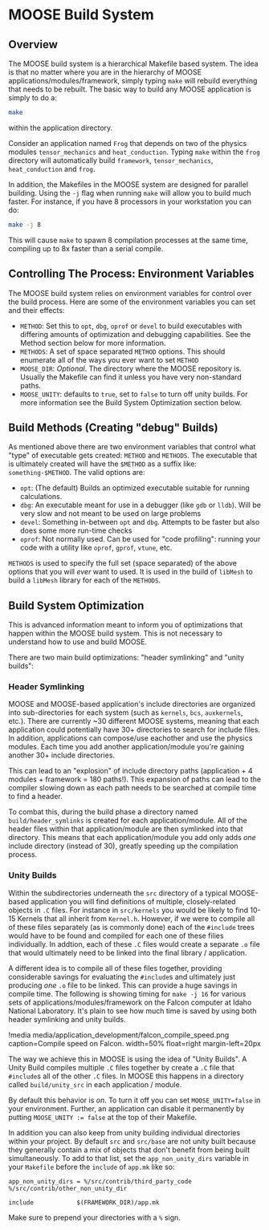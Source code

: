 # MOOSE Build System

## Overview

The MOOSE build system is a hierarchical Makefile based system.  The idea is that no matter where you are in the hierarchy of MOOSE applications/modules/framework, simply typing `make` will rebuild everything that needs to be rebuilt.  The basic way to build any MOOSE application is simply to do a:

```bash
make
```

within the application directory.

Consider an application named `Frog` that depends on two of the physics modules `tensor_mechanics` and `heat_conduction`.  Typing `make` within the `frog` directory will automatically build `framework`, `tensor_mechanics`, `heat_conduction` and `frog`.

In addition, the Makefiles in the MOOSE system are designed for parallel building.  Using the `-j` flag when running `make` will allow you to build much faster.  For instance, if you have 8 processors in your workstation you can do:

```bash
make -j 8
```

This will cause `make` to spawn 8 compilation processes at the same time, compiling up to 8x faster than a serial compile.

## Controlling The Process: Environment Variables

The MOOSE build system relies on environment variables for control over the build process.  Here are some of the environment variables you can set and their effects:

  * `METHOD`: Set this to `opt`, `dbg`, `oprof` or `devel` to build executables with differing amounts of optimization and debugging capabilities.  See the Method section below for more information.
  * `METHODS`: A set of space separated `METHOD` options.  This should enumerate all of the ways you ever want to set `METHOD`
  * `MOOSE_DIR`: _Optional_.  The directory where the MOOSE repository is.  Usually the Makefile can find it unless you have very non-standard paths.
  * `MOOSE_UNITY`: defaults to `true`, set to `false` to turn off unity builds.  For more information see the Build System Optimization section below.

## Build Methods (Creating "debug" Builds)

As mentioned above there are two environment variables that control what "type" of executable gets created: `METHOD` and `METHODS`.  The executable that is ultimately created will have the `$METHOD` as a suffix like: `something-$METHOD`.  The valid options are:

  * `opt`: (The default)  Builds an optimized executable suitable for running calculations.
  * `dbg`: An executable meant for use in a debugger (like `gdb` or `lldb`).  Will be very slow and not meant to be used on large problems
  * `devel`: Something in-between `opt` and `dbg`.  Attempts to be faster but also does some more run-time checks
  * `oprof`: Not normally used.  Can be used for "code profiling": running your code with a utility like `oprof`, `gprof`, `vtune`, etc.

`METHODS` is used to specify the full set (space separated) of the above options that you will _ever_ want to used.  It is used in the build of `libMesh` to build a `libMesh` library for each of the `METHODS`.

## Build System Optimization

This is advanced information meant to inform you of optimizations that happen within the MOOSE build system.  This is not necessary to understand how to use and build MOOSE.

There are two main build optimizations: "header symlinking" and "unity builds":

### Header Symlinking

MOOSE and MOOSE-based application's include directories are organized into sub-directories for each system (such as `kernels`, `bcs`, `auxkernels`, etc.).  There are currently ~30 different MOOSE systems, meaning that each application could potentially have 30+ directories to search for include files.  In addition, applications can compose/use eachother and use the physics modules.  Each time you add another application/module you're gaining another 30+ include directories.

This can lead to an "explosion" of include directory paths (application + 4 modules + framework = 180 paths!).  This expansion of paths can lead to the compiler slowing down as each path needs to be searched at compile time to find a header.

To combat this, during the build phase a directory named `build/header_symlinks` is created for each application/module.  All of the header files within that application/module are then symlinked into that directory.  This means that each application/module you add only adds _one_ include directory (instead of 30), greatly speeding up the compilation process.

### Unity Builds

Within the subdirectories underneath the `src` directory of a typical MOOSE-based application you will find definitions of multiple, closely-related objects in `.C` files.  For instance in `src/kernels` you would be likely to find 10-15 Kernels that all inherit from `Kernel.h`.  However, if we were to compile all of these files separately (as is commonly done) each of the `#include` trees would have to be found and compiled for each one of these filies individually.  In addtion, each of these `.C` files would create a separate `.o` file that would ultimately need to be linked into the final library / application.

A different idea is to compile all of these files together, providing considerable savings for evaluating the `#include`s and ultimately just producing _one_ `.o` file to be linked.  This can provide a huge savings in compile time.  The following is showing timing for `make -j 16` for various sets of applications/modules/framework on the Falcon computer at Idaho National Laboratory.  It's plain to see how much time is saved by using both header symlinking and unity builds.

!media media/application_development/falcon_compile_speed.png caption=Compile speed on Falcon. width=50% float=right margin-left=20px

The way we achieve this in MOOSE is using the idea of "Unity Builds".  A Unity Build compiles multiple `.C` files together by create a `.C` file that `#include`s all of the other `.C` files.  In MOOSE this happens in a directory called `build/unity_src` in each application / module.

By default this behavior is _on_.  To turn it off you can set `MOOSE_UNITY=false` in your environment.  Further, an application can disable it permanently by putting `MOOSE_UNITY := false` at the top of their Makefile.

In addition you can also keep from unity building individual directories within your project.  By default `src` and `src/base` are not unity built because they generally contain a mix of objects that don't benefit from being built simultaneously.  To add to that list, set the `app_non_unity_dirs` variable in your `Makefile` before the `include` of `app.mk` like so:

```
app_non_unity_dirs = %/src/contrib/third_party_code %/src/contrib/other_non_unity_dir

include            $(FRAMEWORK_DIR)/app.mk
```

Make sure to prepend your directories with a `%` sign.
